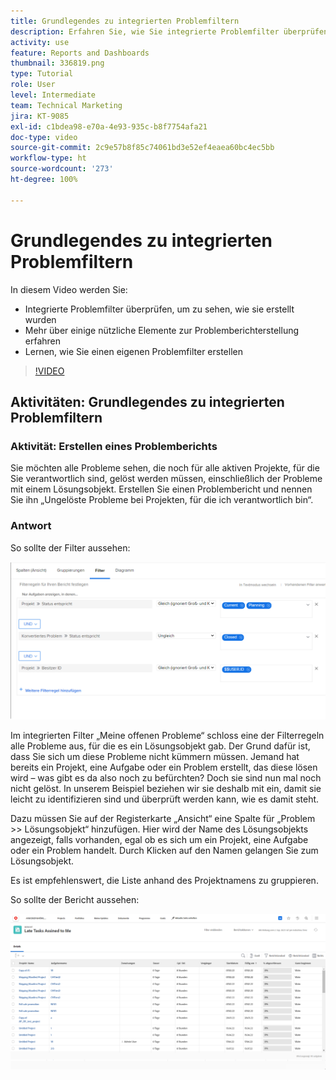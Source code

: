```yaml
---
title: Grundlegendes zu integrierten Problemfiltern
description: Erfahren Sie, wie Sie integrierte Problemfilter überprüfen können, um zu sehen, wie sie erstellt wurden, und erstellen Sie einen eigenen Problemfilter in Workfront.
activity: use
feature: Reports and Dashboards
thumbnail: 336819.png
type: Tutorial
role: User
level: Intermediate
team: Technical Marketing
jira: KT-9085
exl-id: c1bdea98-e70a-4e93-935c-b8f7754afa21
doc-type: video
source-git-commit: 2c9e57b8f85c74061bd3e52ef4eaea60bc4ec5bb
workflow-type: ht
source-wordcount: '273'
ht-degree: 100%

---
```


# Grundlegendes zu integrierten Problemfiltern

In diesem Video werden Sie:

* Integrierte Problemfilter überprüfen, um zu sehen, wie sie erstellt wurden
* Mehr über einige nützliche Elemente zur Problemberichterstellung erfahren
* Lernen, wie Sie einen eigenen Problemfilter erstellen

>[!VIDEO](https://video.tv.adobe.com/v/336819/?quality=12&learn=on)


## Aktivitäten: Grundlegendes zu integrierten Problemfiltern


### Aktivität: Erstellen eines Problemberichts

Sie möchten alle Probleme sehen, die noch für alle aktiven Projekte, für die Sie verantwortlich sind, gelöst werden müssen, einschließlich der Probleme mit einem Lösungsobjekt. Erstellen Sie einen Problembericht und nennen Sie ihn „Ungelöste Probleme bei Projekten, für die ich verantwortlich bin“.

### Antwort

So sollte der Filter aussehen:

![Ein Screenshot des Bildschirms zum Erstellen eines Problemfilters](assets/opening-built-in-issue-filters-1.png)

Im integrierten Filter „Meine offenen Probleme“ schloss eine der Filterregeln alle Probleme aus, für die es ein Lösungsobjekt gab. Der Grund dafür ist, dass Sie sich um diese Probleme nicht kümmern müssen. Jemand hat bereits ein Projekt, eine Aufgabe oder ein Problem erstellt, das diese lösen wird – was gibt es da also noch zu befürchten? Doch sie sind nun mal noch nicht gelöst. In unserem Beispiel beziehen wir sie deshalb mit ein, damit sie leicht zu identifizieren sind und überprüft werden kann, wie es damit steht.

Dazu müssen Sie auf der Registerkarte „Ansicht“ eine Spalte für „Problem >> Lösungsobjekt“ hinzufügen. Hier wird der Name des Lösungsobjekts angezeigt, falls vorhanden, egal ob es sich um ein Projekt, eine Aufgabe oder ein Problem handelt. Durch Klicken auf den Namen gelangen Sie zum Lösungsobjekt.

Es ist empfehlenswert, die Liste anhand des Projektnamens zu gruppieren.

So sollte der Bericht aussehen:

![Ein Bild eines Problemberichts](assets/opening-built-in-issue-filters-2.png)
